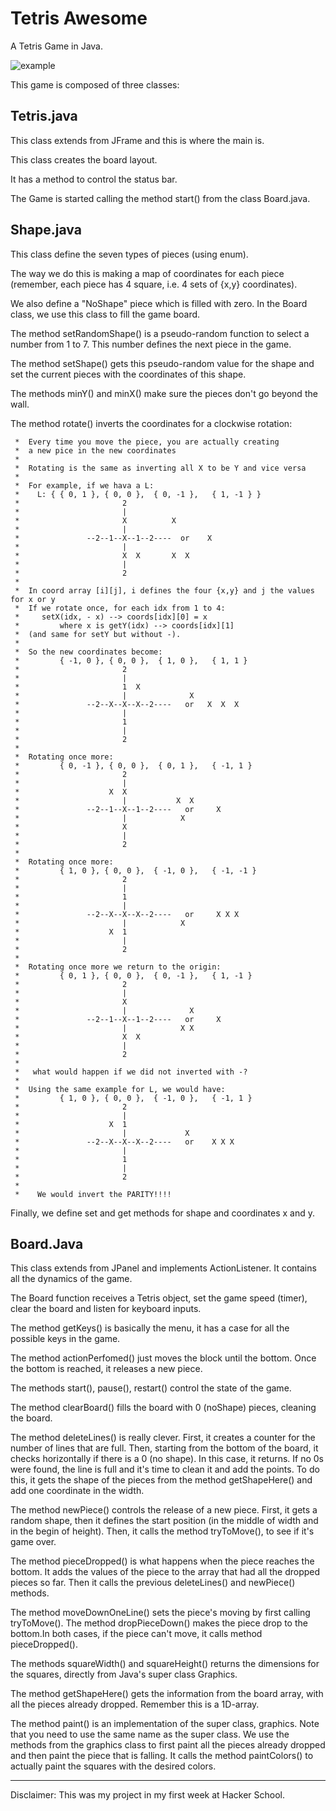 Tetris Awesome
===============

A Tetris Game in Java.

![example](./docs/example.png)


This game is composed of three classes:


Tetris.java
-----------

This class extends from JFrame and this is where the main is.

This class creates the board layout.

It has a method to control the status bar.

The Game is started calling the method start() from the class Board.java.


Shape.java
----------

This class define the seven types of pieces (using enum).

The way we do this is making a map of coordinates for each
piece (remember, each piece has 4 square, i.e. 4 sets of
{x,y} coordinates).

We also define a "NoShape" piece which is filled with zero.
In the Board class, we use this class to fill the game board.

The method setRandomShape() is a pseudo-random function to select a number from 1 to 7. This number defines the next piece in the game.

The method setShape() gets this pseudo-random value for the shape and set the current pieces with the coordinates of this shape.

The methods minY() and minX() make sure the pieces don't go beyond the wall.

The method rotate() inverts the coordinates for a clockwise rotation:

     *  Every time you move the piece, you are actually creating
     *  a new pice in the new coordinates
     *
     *  Rotating is the same as inverting all X to be Y and vice versa
     *
     *  For example, if we hava a L:
     *    L: { { 0, 1 }, { 0, 0 },  { 0, -1 },   { 1, -1 } }
     *                       2
     *                       |
     *                       X          X
     *                       |
     *               --2--1--X--1--2----  or    X
     *                       |
     *                       X  X       X  X
     *                       |
     *                       2
     *
     *  In coord array [i][j], i defines the four {x,y} and j the values for x or y
     *  If we rotate once, for each idx from 1 to 4:
     *     setX(idx, - x) --> coords[idx][0] = x
     *         where x is getY(idx) --> coords[idx][1]
     *  (and same for setY but without -).
     *
     *  So the new coordinates become:
     *         { -1, 0 }, { 0, 0 },  { 1, 0 },   { 1, 1 }
     *                       2
     *                       |
     *                       1  X
     *                       |              X
     *               --2--X--X--X--2----   or   X  X  X
     *                       |
     *                       1
     *                       |
     *                       2
     *
     *  Rotating once more:
     *         { 0, -1 }, { 0, 0 },  { 0, 1 },   { -1, 1 }
     *                       2
     *                       |
     *                    X  X
     *                       |           X  X
     *               --2--1--X--1--2----   or     X
     *                       |            X
     *                       X
     *                       |
     *                       2
     *
     *  Rotating once more:
     *         { 1, 0 }, { 0, 0 },  { -1, 0 },   { -1, -1 }
     *                       2
     *                       |
     *                       1
     *                       |
     *               --2--X--X--X--2----   or     X X X
     *                       |            X
     *                    X  1
     *                       |
     *                       2
     *
     *  Rotating once more we return to the origin:
     *         { 0, 1 }, { 0, 0 },  { 0, -1 },   { 1, -1 }
     *                       2
     *                       |
     *                       X
     *                       |              X
     *               --2--1--X--1--2----   or     X
     *                       |            X X
     *                       X  X
     *                       |
     *                       2
     *
     *   what would happen if we did not inverted with -?
     *
     *  Using the same example for L, we would have:
     *         { 1, 0 }, { 0, 0 },  { -1, 0 },   { -1, 1 }
     *                       2
     *                       |
     *                    X  1
     *                       |             X
     *               --2--X--X--X--2----   or    X X X
     *                       |
     *                       1
     *                       |
     *                       2
     *
     *    We would invert the PARITY!!!!

Finally, we define set and get methods for shape and coordinates x and y.


Board.Java
----------

This class extends from JPanel and implements ActionListener. It contains all the dynamics of the game.

The Board function receives a Tetris object, set the game speed (timer), clear the board and listen for keyboard inputs.

The method getKeys() is basically the menu, it has a case for all the possible keys in the game.

The method actionPerfomed() just moves the block until the bottom. Once the bottom is reached, it releases a new piece.

The methods start(), pause(), restart() control the state of the game.

The method clearBoard() fills the board with 0 (noShape) pieces, cleaning the board.

The method deleteLines() is really clever. First, it creates a counter for the number of lines that are full. Then, starting from the bottom of the board,  it checks horizontally if there is a 0 (no shape). In this case, it returns. If no 0s were found, the line is full and it's time to clean it and add the points. To do this, it gets the shape of the pieces from the method getShapeHere() and add one coordinate in the width.

The method newPiece() controls the release of a new piece. First, it gets a random shape, then it defines the start position (in the middle of width and in the begin of height). Then, it calls the method tryToMove(), to see if it's game over.

The method pieceDropped() is what happens when the piece reaches the bottom. It adds the values of the piece to the array that had all the dropped pieces so far. Then it calls the previous deleteLines() and newPiece() methods.

The method moveDownOneLine() sets the piece's moving by first calling tryToMove(). The method dropPieceDown() makes the piece drop to the bottom.In both cases, if the piece can't move, it calls method pieceDropped().

The methods squareWidth() and squareHeight() returns the dimensions for the squares, directly from Java's super class Graphics.

The method getShapeHere() gets the information from the board array, with all the pieces already dropped. Remember this is a 1D-array.

The method paint() is an implementation of the super class, graphics. Note that you need to use the same name as the super class. We use the methods from the graphics class to first paint all the pieces already dropped and then paint the piece that is falling. It calls the method paintColors() to actually paint the squares with the desired colors.


---------------------------------------------------------

Disclaimer: This was my project in my first week at Hacker School.
